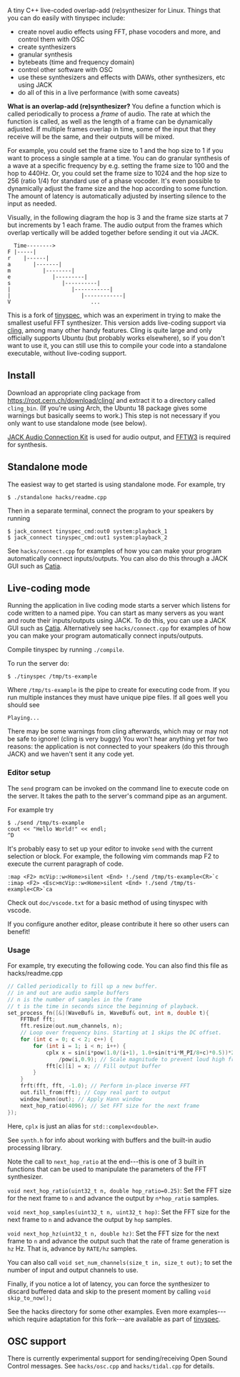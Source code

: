 A tiny C++ live-coded overlap-add (re)synthesizer for Linux.
Things that you can do easily with tinyspec include:

 - create novel audio effects using FFT, phase vocoders and more, and control them with OSC
 - create synthesizers
 - granular synthesis
 - bytebeats (time and frequency domain)
 - control other software with OSC
 - use these synthesizers and effects with DAWs, other synthesizers, etc using JACK
 - do all of this in a live performance (with some caveats)

**What is an overlap-add (re)synthesizer?**
You define a function which is called periodically to process a *frame* of audio.
The rate at which the function is called, as well as the length of a frame can be dynamically adjusted.
If multiple frames overlap in time, some of the input that they receive will be the same, and their outputs will be mixed.

For example, you could set the frame size to 1 and the hop size to 1 if you want to process a single sample at a time.
You can do granular synthesis of a wave at a specific frequency by e.g. setting the frame size to 100 and the hop to 440Hz.
Or, you could set the frame size to 1024 and the hop size to 256 (ratio 1/4) for standard use of a phase vocoder.
It's even possible to dynamically adjust the frame size and the hop according to some function. The amount of latency is automatically
adjusted by inserting silence to the input as needed.

Visually, in the following diagram the hop is 3 and the frame size starts at 7 but increments by 1 each frame.
The audio output from the frames which overlap vertically will be added together before sending it out via JACK.
```
  Time-------->
F |-----|
r    |------|
a       |-------|
m          |--------|
e             |---------|
s                |----------|
|                   |-----------|
|                      |------------|
V                         ...
```

This is a fork of [tinyspec](https://github.com/nwoeanhinnogaehr/tinyspec), which was an experiment in trying to make the smallest useful FFT synthesizer.
This version adds live-coding support via [cling](https://root.cern.ch/cling), among many other handy features.
Cling is quite large and only officially supports Ubuntu (but probably works elsewhere),
so if you don't want to use it, you can still use this
to compile your code into a standalone executable, without live-coding support.

## Install
Download an appropriate cling package from https://root.cern.ch/download/cling/
and extract it to a directory called `cling_bin`.
(If you're using Arch, the Ubuntu 18 package gives some warnings but basically seems to work.)
This step is not necessary if you only want to use standalone mode (see below).

[JACK Audio Connection Kit](http://www.jackaudio.org/) is used for audio output, and [FFTW3](http://www.fftw.org/) is required for synthesis.

## Standalone mode
The easiest way to get started is using standalone mode. For example, try
```
$ ./standalone hacks/readme.cpp
```
Then in a separate terminal, connect the program to your speakers by running
```
$ jack_connect tinyspec_cmd:out0 system:playback_1
$ jack_connect tinyspec_cmd:out1 system:playback_2
```
See `hacks/connect.cpp` for examples of how you can make your program automatically connect inputs/outputs.
You can also do this through a JACK GUI such as [Catia](https://kx.studio/Applications:Catia).

## Live-coding mode
Running the application in live coding mode starts a server which listens for code written to a named pipe.
You can start as many servers as you want and route their inputs/outputs using
JACK. To do this, you can use a JACK GUI such as [Catia](https://kx.studio/Applications:Catia).
Alternatively see `hacks/connect.cpp` for examples of how you can make your program automatically connect inputs/outputs.

Compile tinyspec by running `./compile`.

To run the server do:
```
$ ./tinyspec /tmp/ts-example
```
Where `/tmp/ts-example` is the pipe to create for executing code from.
If you run multiple instances they must have unique pipe files.
If all goes well you should see
```
Playing...
```
There may be some warnings from cling afterwards, which may or may not be safe to ignore! (cling is very buggy)
You won't hear anything yet for two reasons: the application is not
connected to your speakers (do this through JACK) and we haven't sent it any code yet.

### Editor setup
The `send` program can be invoked on the command line to execute code on the server.
It takes the path to the server's command pipe as an argument.

For example try
```
$ ./send /tmp/ts-example
cout << "Hello World!" << endl;
^D
```

It's probably easy to set up your editor to invoke `send` with the current selection or block.
For example, the following vim commands map F2 to execute the current paragraph of code.
```
:map <F2> mcVip::w<Home>silent <End> !./send /tmp/ts-example<CR>`c
:imap <F2> <Esc>mcVip::w<Home>silent <End> !./send /tmp/ts-example<CR>`ca
```
Check out `doc/vscode.txt` for a basic method of using tinyspec with vscode.

If you configure another editor, please contribute it here so other users can benefit!

### Usage

For example, try executing the following code. You can also find this file as hacks/readme.cpp

```C++
// Called periodically to fill up a new buffer.
// in and out are audio sample buffers
// n is the number of samples in the frame
// t is the time in seconds since the beginning of playback.
set_process_fn([&](WaveBuf& in, WaveBuf& out, int n, double t){
    FFTBuf fft;
    fft.resize(out.num_channels, n);
    // Loop over frequency bins. Starting at 1 skips the DC offset.
    for (int c = 0; c < 2; c++) {
        for (int i = 1; i < n; i++) {
            cplx x = sin(i*pow(1.0/(i+1), 1.0+sin(t*i*M_PI/8+c)*0.5))*25 // Some random formula
                /pow(i,0.9); // Scale magnitude to prevent loud high frequency noises.
            fft[c][i] = x; // Fill output buffer
        }
    }
    frft(fft, fft, -1.0); // Perform in-place inverse FFT
    out.fill_from(fft); // Copy real part to output
    window_hann(out); // Apply Hann window
    next_hop_ratio(4096); // Set FFT size for the next frame
});
```

Here, `cplx` is just an alias for `std::complex<double>`.

See `synth.h` for info about working with buffers and the built-in audio processing library.

Note the call to `next_hop_ratio` at the end---this is one of 3 built in functions that can be used to
manipulate the parameters of the FFT synthesizer.

`void next_hop_ratio(uint32_t n, double hop_ratio=0.25)`:
Set the FFT size for the next frame to `n` and advance the output by `n*hop_ratio` samples.

`void next_hop_samples(uint32_t n, uint32_t hop)`:
Set the FFT size for the next frame to `n` and advance the output by `hop` samples.

`void next_hop_hz(uint32_t n, double hz)`:
Set the FFT size for the next frame to `n` and advance the output such that the rate of
frame generation is `hz` Hz. That is, advance by `RATE/hz` samples.

You can also call `void set_num_channels(size_t in, size_t out);`
to set the number of input and output channels to use.

Finally, if you notice a lot of latency, you can force
the synthesizer to discard buffered data and skip to the present moment
by calling `void skip_to_now();`

See the hacks directory for some other examples.
Even more examples---which require adaptation for this fork---are available as part of [tinyspec](https://github.com/nwoeanhinnogaehr/tinyspec).

## OSC support

There is currently experimental support for sending/receiving Open Sound Control messages.
See `hacks/osc.cpp` and `hacks/tidal.cpp` for details.
